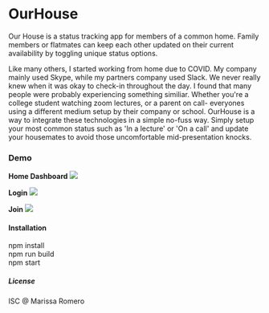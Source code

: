 

# OurHouse
Our House is a status tracking app for members of a common home. 
Family members or flatmates can keep each other updated on their current availability by toggling unique status options. 

Like many others, I started working from home due to COVID. My company mainly used Skype, while my partners company used Slack. We never really knew when it was okay to check-in throughout the day. I found that many people were probably experiencing something similiar. Whether you're a college student watching zoom lectures, or a parent on call- everyones using a different medium setup by their company or school. OurHouse is a way to integrate these technologies in a simple no-fuss way. Simply setup your most common status such as 'In a lecture' or 'On a call' and update your housemates to avoid those uncomfortable mid-presentation knocks. 

### Demo
**Home Dashboard**
<img src='https://i.imgur.com/RJIQv1K.jpg'>

**Login**
<img src='https://i.imgur.com/rEHYXzr.jpg'>

**Join**
<img src='https://i.imgur.com/nM7XJmm.jpg'>

#### Installation
npm install  
npm run build  
npm start  

##### License
ISC @ Marissa Romero
